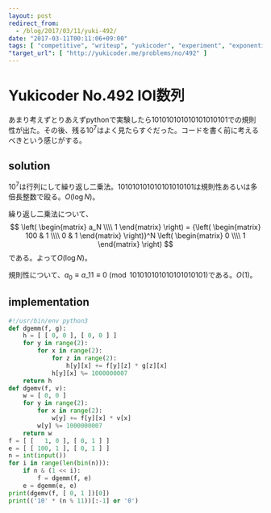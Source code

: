 ```yaml
---
layout: post
redirect_from:
  - /blog/2017/03/11/yuki-492/
date: "2017-03-11T00:11:06+09:00"
tags: [ "competitive", "writeup", "yukicoder", "experiment", "exponentiation-by-squaring" ]
"target_url": [ "http://yukicoder.me/problems/no/492" ]
---
```


# Yukicoder No.492 IOI数列

あまり考えずとりあえずpythonで実験したら$101010101010101010101$での規則性が出た。その後、残る$10^7$はよく見たらすぐだった。コードを書く前に考えるべきという感じがする。

## solution

$10^7$は行列にして繰り返し二乗法。$101010101010101010101$は規則性あるいは多倍長整数で殴る。$O(\log N)$。

繰り返し二乗法について、$$
\left( \begin{matrix}
a_N \\\\
1
\end{matrix} \right) = {\left( \begin{matrix}
100 & 1 \\\\
0 & 1
\end{matrix} \right)}^N \left( \begin{matrix}
0 \\\\
1
\end{matrix} \right)
$$ である。よって$O(\log N)$。

規則性について、$a_0 \equiv a\_{11} \equiv 0 \pmod{101010101010101010101}$である。$O(1)$。

## implementation

``` python
#!/usr/bin/env python3
def dgemm(f, g):
    h = [ [ 0, 0 ], [ 0, 0 ] ]
    for y in range(2):
        for x in range(2):
            for z in range(2):
                h[y][x] += f[y][z] * g[z][x]
            h[y][x] %= 1000000007
    return h
def dgemv(f, v):
    w = [ 0, 0 ]
    for y in range(2):
        for x in range(2):
            w[y] += f[y][x] * v[x]
        w[y] %= 1000000007
    return w
f = [ [   1, 0 ], [ 0, 1 ] ]
e = [ [ 100, 1 ], [ 0, 1 ] ]
n = int(input())
for i in range(len(bin(n))):
    if n & (1 << i):
        f = dgemm(f, e)
    e = dgemm(e, e)
print(dgemv(f, [ 0, 1 ])[0])
print(('10' * (n % 11))[:-1] or '0')
```
